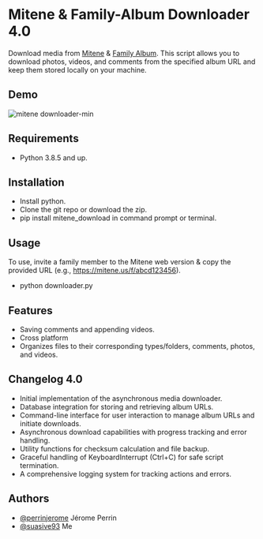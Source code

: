 
# Mitene & Family-Album Downloader 4.0

Download media from [Mitene](https://mitene.us/) & [Family Album](https://family-album.com/). This script allows you to download photos, videos, and comments from the specified album URL and keep them stored locally on your machine.

## Demo

![mitene downloader-min](https://github.com/suasive93/mitene_download_2/assets/20932109/b280a991-3a8b-447b-aa3e-1ae0ab5aa71e)
## Requirements
- Python 3.8.5 and up.

## Installation

- Install python.
- Clone the git repo or download the zip.
- pip install mitene_download in command prompt or terminal.
    
## Usage

To use, invite a family member to the Mitene web version & copy the provided URL (e.g., https://mitene.us/f/abcd123456).
- python downloader.py

## Features

- Saving comments and appending videos. 
- Cross platform
- Organizes files to their corresponding types/folders, comments, photos, and videos. 

## Changelog 4.0

- Initial implementation of the asynchronous media downloader.
- Database integration for storing and retrieving album URLs.
- Command-line interface for user interaction to manage album URLs and initiate downloads.
- Asynchronous download capabilities with progress tracking and error handling.
- Utility functions for checksum calculation and file backup.
- Graceful handling of KeyboardInterrupt (Ctrl+C) for safe script termination.
- A comprehensive logging system for tracking actions and errors.

## Authors

- [@perrinjerome](https://github.com/perrinjerome) Jérome Perrin
- [@suasive93](https://github.com/suasive93) Me


